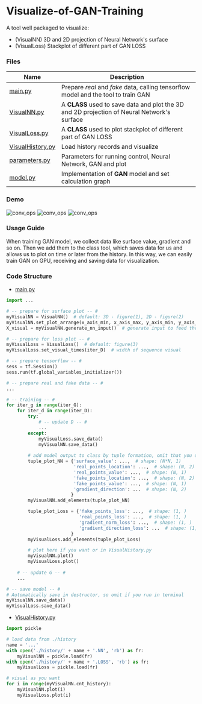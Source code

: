 # Visualize-of-GAN-Training
A tool well packaged to visualize:
- (VisualNN)   3D and 2D projection of Neural Network's surface 
- (VisualLoss) Stackplot of different part of GAN LOSS

### Files

| Name | Description |
| - | - |
| [main.py](https://github.com/Lyk98/Visualize-of-GAN-Training/blob/master/main.py) | Prepare $real$ and $fake$ data, calling tensorflow model and the tool to train GAN|
| [VisualNN.py](https://github.com/Lyk98/Visualize-of-GAN-Training/blob/master/VisualNN.py) | A **CLASS** used to save data and plot the 3D and 2D projection of Neural Network's surface|
| [VisualLoss.py](https://github.com/Lyk98/Visualize-of-GAN-Training/blob/master/VisualLoss.py) | A **CLASS** used to plot stackplot of different part of GAN LOSS|
| [VisualHistory.py](https://github.com/Lyk98/Visualize-of-GAN-Training/blob/master/VisualHistory.py) | Load history records and visualize|
| [parameters.py](https://github.com/Lyk98/Visualize-of-GAN-Training/blob/master/parameters.py) | Parameters for running control, Neural Network, GAN and plot|
| [model.py](https://github.com/Lyk98/Visualize-of-GAN-Training/blob/master/model.py) | Implementation of **GAN** model and set calculation graph

### Demo
![conv_ops](https://github.com/Lyk98/Visualize-of-GAN-Training/blob/master/demo/3D.gif)
![conv_ops](https://github.com/Lyk98/Visualize-of-GAN-Training/blob/master/demo/2D.gif)
![conv_ops](https://github.com/Lyk98/Visualize-of-GAN-Training/blob/master/demo/Stackplot.gif)


### Usage Guide
When training GAN model, we collect data like surface value, gradient and so on. Then we add them to the class tool, which saves data for us and allows us to plot on time or later from the history. In this way, we can easily train GAN on GPU, receiving and saving data for visualization.

### Code Structure
- [main.py](https://github.com/Lyk98/Visualize-of-GAN-Training/blob/master/main.py)
```python
import ...

# -- prepare for surface plot -- #
myVisualNN = VisualNN()  # default: 3D - figure(1), 2D - figure(2)
myVisualNN.set_plot_arrange(x_axis_min, x_axis_max, y_axis_min, y_axis_max, cnt_draw_along_axis)  # plot range and density
X_visual = myVisualNN.generate_nn_input()  # generate input to feed the model getting surface value

# -- prepare for loss plot -- #
myVisualLoss = VisualLoss()  # default: figure(3)
myVisualLoss.set_visual_times(iter_D)  # width of sequence visual

# -- prepare tensorflow -- #
sess = tf.Session()
sess.run(tf.global_variables_initializer())

# -- prepare real and fake data -- #
...

# -- training -- #
for iter_g in range(iter_G):
    for iter_d in range(iter_D):
        try:
            # -- update D -- #
            ...
        except:
            myVisualLoss.save_data()
            myVisualNN.save_data()
        
        # add model output to class by tuple formation, omit that you do not need
        tuple_plot_NN = {'surface_value': ...,  # shape: (N*N, 1)
                         'real_points_location': ...,  # shape: (N, 2)
                         'real_points_value': ...,  # shape: (N, 1)
                         'fake_points_location': ...,  # shape: (N, 2)
                         'fake_points_value': ...,  # shape: (N, 1)
                         'gradient_direction': ...  # shape: (N, 2)
                        }
        myVisualNN.add_elements(tuple_plot_NN)

        tuple_plot_Loss = {'fake_points_loss': ...,  # shape: (1, )
                           'real_points_loss': ...,  # shape: (1, )
                           'gradient_norm_loss': ...,  # shape: (1, )
                           'gradient_direction_loss': ...  # shape: (1, )
                        }
        myVisualLoss.add_elements(tuple_plot_Loss)

        # plot here if you want or in VisualHistory.py
        myVisualNN.plot()
        myVisualLoss.plot()
        
    # -- update G -- #
    ...

# -- save model -- #
# Automatically save in destructor, so omit if you run in terminal
myVisualNN.save_data()
myVisualLoss.save_data()
```

- [VisualHistory.py](https://github.com/Lyk98/Visualize-of-GAN-Training/blob/master/VisualHistory.py)
```python
import pickle

# load data from ./history
name = '...'
with open('./history/' + name + '.NN', 'rb') as fr:
    myVisualNN = pickle.load(fr)
with open('./history/' + name + '.LOSS', 'rb') as fr:
    myVisualLoss = pickle.load(fr)

# visual as you want
for i in range(myVisualNN.cnt_history):
    myVisualNN.plot(i)
    myVisualLoss.plot(i)

```

